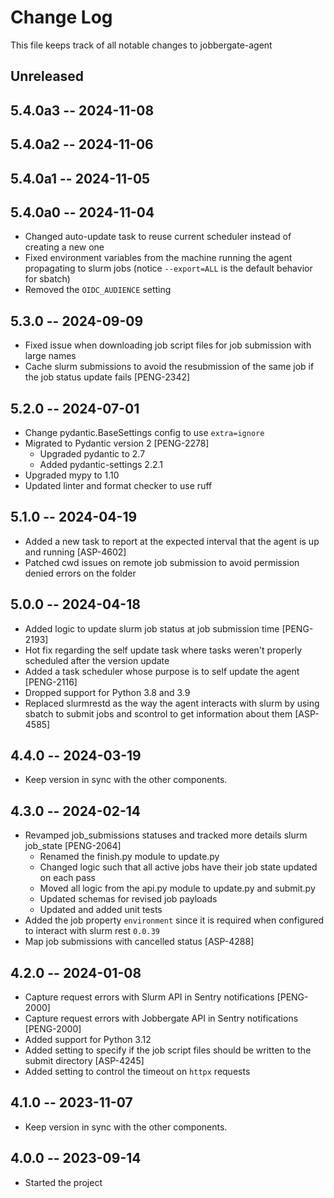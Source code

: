 # Change Log

This file keeps track of all notable changes to jobbergate-agent

## Unreleased


## 5.4.0a3 -- 2024-11-08
## 5.4.0a2 -- 2024-11-06
## 5.4.0a1 -- 2024-11-05
## 5.4.0a0 -- 2024-11-04
- Changed auto-update task to reuse current scheduler instead of creating a new one
- Fixed environment variables from the machine running the agent propagating to slurm jobs (notice `--export=ALL` is the default behavior for sbatch)
- Removed the `OIDC_AUDIENCE` setting

## 5.3.0 -- 2024-09-09

- Fixed issue when downloading job script files for job submission with large names
- Cache slurm submissions to avoid the resubmission of the same job if the job status update fails [PENG-2342]

## 5.2.0 -- 2024-07-01
- Change pydantic.BaseSettings config to use `extra=ignore`
- Migrated to Pydantic version 2 [PENG-2278]
  - Upgraded pydantic to 2.7
  - Added pydantic-settings 2.2.1
- Upgraded mypy to 1.10
- Updated linter and format checker to use ruff

## 5.1.0 -- 2024-04-19

- Added a new task to report at the expected interval that the agent is up and running [ASP-4602]
- Patched cwd issues on remote job submission to avoid permission denied errors on the folder

## 5.0.0 -- 2024-04-18

- Added logic to update slurm job status at job submission time [PENG-2193]
- Hot fix regarding the self update task where tasks weren't properly scheduled after the version update
- Added a task scheduler whose purpose is to self update the agent [PENG-2116]
- Dropped support for Python 3.8 and 3.9
- Replaced slurmrestd as the way the agent interacts with slurm by using sbatch to submit jobs and scontrol to get information about them [ASP-4585]

## 4.4.0 -- 2024-03-19

- Keep version in sync with the other components.

## 4.3.0 -- 2024-02-14

- Revamped job_submissions statuses and tracked more details slurm job_state [PENG-2064]
  - Renamed the finish.py module to update.py
  - Changed logic such that all active jobs have their job state updated on each pass
  - Moved all logic from the api.py module to update.py and submit.py
  - Updated schemas for revised job payloads
  - Updated and added unit tests
- Added the job property `environment` since it is required when configured to interact with slurm rest `0.0.39`
- Map job submissions with cancelled status [ASP-4288]

## 4.2.0 -- 2024-01-08

- Capture request errors with Slurm API in Sentry notifications [PENG-2000]
- Capture request errors with Jobbergate API in Sentry notifications [PENG-2000]
- Added support for Python 3.12
- Added setting to specify if the job script files should be written to the submit directory [ASP-4245]
- Added setting to control the timeout on `httpx` requests

## 4.1.0 -- 2023-11-07

- Keep version in sync with the other components.

## 4.0.0 -- 2023-09-14

- Started the project
